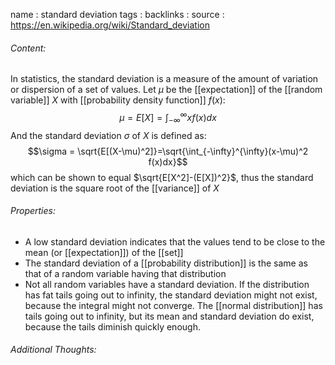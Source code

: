 name : standard deviation
tags : 
backlinks : 
source : https://en.wikipedia.org/wiki/Standard_deviation

###### Content:
In statistics, the standard deviation is a measure of the amount of variation or dispersion of a set of values. 
Let $\mu$ be the [[expectation]] of the [[random variable]] $X$ with [[probability density function]] $f(x)$:
$$\mu = E[X] = \int_{-\infty}^{\infty}x f(x)dx$$
And the standard deviation $\sigma$ of $X$ is defined as:
$$\sigma = \sqrt{E[(X-\mu)^2]}=\sqrt{\int_{-\infty}^{\infty}(x-\mu)^2 f(x)dx}$$
which can be shown to equal $\sqrt{E[X^2]-(E[X])^2}$, thus the standard deviation is the square root of the [[variance]] of $X$

###### Properties:
- A low standard deviation indicates that the values tend to be close to the mean (or [[expectation]]) of the [[set]]
- The standard deviation of a [[probability distribution]] is the same as that of a random variable having that distribution
- Not all random variables have a standard deviation. If the distribution has fat tails going out to infinity, the standard deviation might not exist, because the integral might not converge. The [[normal distribution]] has tails going out to infinity, but its mean and standard deviation do exist, because the tails diminish quickly enough.

###### Additional Thoughts:
